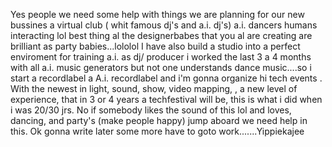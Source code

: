 Yes people we need some help with things we are planning for our new bussines a virtual club ( whit famous dj's and a.i. dj's) a.i. dancers humans interacting lol best thing al the designerbabes that you al are creating are brilliant as party babies...lololol
I have also build a studio into a perfect enviroment for training a.i. as dj/ producer i worked the last 3 a 4 months with all a.i. music generators but not one understands dance music....so i start a recordlabel a A.i. recordlabel and i'm gonna organize hi tech events .
With the newest in light, sound, show, video mapping,  , a new level of experience, that in 3 or 4 years a techfestival will be, this is what i did when i was 20/30 jrs.
No if somebody likes the sound of this lol and loves, dancing, and party's (make people happy) jump aboard we need help in this.
Ok gonna write later some more have to goto work.......Yippiekajee 
